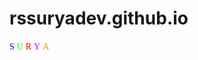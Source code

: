 # rssuryadev.github.io
<!DOCTYPE HTML>
<html>

<head>
<meta charset="UTF-8">
<title>Canvas Snow Effect</title>
<style type="text/css">

body {
	background: black;
}
span1{
    color: blue;
    font-family: serif;
}
span2{
    color: rgb(21, 255, 0);
    font-family: serif;
}
span3{
    color: rgb(255, 0, 0);
    font-family: serif;
}
span4{
    color: rgb(195, 0, 255);
    font-family: serif;
}
span5{
    color: rgb(255, 145, 0);
    font-family: serif;
}
span6{
    color: rgb(0, 255, 200);
    font-family: serif;
}
span7{
    color: rgb(187, 255, 0);
    font-family: serif;
}
span8{
    color: rgb(255, 4, 159);
    font-family: serif;
}
span1:hover{
    color:rgb(255, 0, 98);
}
canvas {
	display: block;
}

</style>

<body>
    <span1>S</span1>
    <span2>U</span2>
    <span3>R</span3>
    <span4>Y</span4>
    <span5>A</span5>
    <canvas id="canvas"></canvas>
<canvas id="canvas"></div>
<script src="https://ajax.googleapis.com/ajax/libs/jquery/1.11.3/jquery.min.js"></script>
<script type="text/javascript">

$(document).ready(function(){
window.onload = function(){
	
	var canvas = document.getElementById("canvas");
	var ctx = canvas.getContext("2d");
	
	
	var W = window.innerWidth;
	var H = window.innerHeight;
	canvas.width = W;
	canvas.height = H;
	
	
	var mp = 200; 
	var particles = [];
	for(var i = 0; i < mp; i++)
	{
		particles.push({
			x: Math.random()*W, 
			y: Math.random()*H, 
			r: Math.random()*4+1,
			d: Math.random()*mp 
		})
	}
	
	
	function draw()
	{
		ctx.clearRect(0, 0, W, H);
		
		ctx.fillStyle = "rgba(255, 255, 255, 0.8)";
		ctx.beginPath();
		for(var i = 0; i < mp; i++)
		{
			var p = particles[i];
			ctx.moveTo(p.x, p.y);
			ctx.arc(p.x, p.y, p.r, 0, Math.PI*2, true);
		}
		ctx.fill();
		update();
	}
	
	var angle = 0;
	function update()
	{
		angle += 0.01;
		for(var i = 0; i < mp; i++)
		{
			var p = particles[i];

			p.y += Math.cos(angle+p.d) + 1 + p.r/2;
            p.x += Math.sin(angle) * 2;
            
			if(p.x > W+5 || p.x < -5 || p.y > H)
			{
				if(i%3 > 0) 
				{
					particles[i] = {x: Math.random()*W, y: -10, r: p.r, d: p.d};
				}
				else
				{
					
					if(Math.sin(angle) > 0)
					{
						
						particles[i] = {x: -5, y: Math.random()*H, r: p.r, d: p.d};
					}
					else
					{
						
						particles[i] = {x: W+5, y: Math.random()*H, r: p.r, d: p.d};
					}
				}
			}
		}
	}
	
	
	setInterval(draw, 60);
}

})

</script>

</body>
</html>
